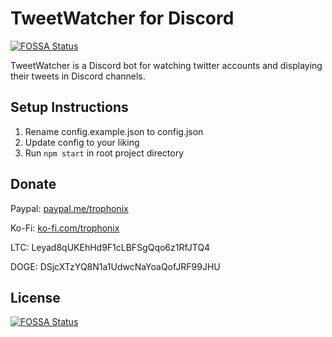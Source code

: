 # TweetWatcher for Discord
[![FOSSA Status](https://app.fossa.io/api/projects/git%2Bgithub.com%2FTrophonix%2Ftweetwatcher.svg?type=shield)](https://app.fossa.io/projects/git%2Bgithub.com%2FTrophonix%2Ftweetwatcher?ref=badge_shield)


TweetWatcher is a Discord bot for watching twitter accounts and displaying their tweets in Discord channels.

## Setup Instructions

1. Rename config.example.json to config.json
2. Update config to your liking
3. Run `npm start` in root project directory

## Donate

Paypal: [paypal.me/trophonix](https://paypal.me/trophonix/3)

Ko-Fi: [ko-fi.com/trophonix](https://ko-fi.com/trophonix)

LTC: Leyad8qUKEhHd9F1cLBFSgQqo6z1RfJTQ4

DOGE: DSjcXTzYQ8N1a1UdwcNaYoaQofJRF99JHU



## License
[![FOSSA Status](https://app.fossa.io/api/projects/git%2Bgithub.com%2FTrophonix%2Ftweetwatcher.svg?type=large)](https://app.fossa.io/projects/git%2Bgithub.com%2FTrophonix%2Ftweetwatcher?ref=badge_large)
